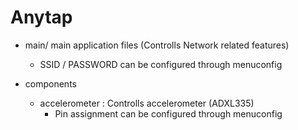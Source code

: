 # Anytap

- main/ main application files (Controlls Network related features)
  - SSID / PASSWORD can be configured through menuconfig

- components
  - accelerometer : Controlls accelerometer (ADXL335)
    - Pin assignment can be configured through menuconfig

